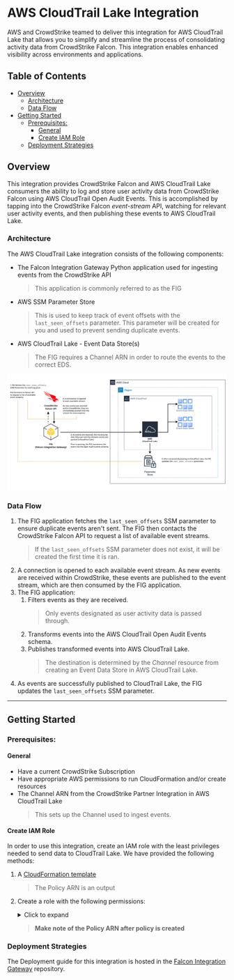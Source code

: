 # AWS CloudTrail Lake Integration
AWS and CrowdStrike teamed to deliver this integration for AWS CloudTrail Lake that allows you to simplify and streamline the process of consolidating activity data from CrowdStrike Falcon. This integration enables enhanced visibility across environments and applications.

## Table of Contents
* [Overview](#overview)
  * [Architecture](#architecture)
  * [Data Flow](#data-flow)
* [Getting Started](#getting-started)
  * [Prerequisites:](#prerequisites)
      * [General](#general)
      * [Create IAM Role](#create-iam-role)
  * [Deployment Strategies](#deployment-strategies)
## Overview
This integration provides CrowdStrike Falcon and AWS CloudTrail Lake consumers the ability to log and store
user activity data from CrowdStrike Falcon using AWS CloudTrail Open Audit Events. This is accomplished by tapping
into the CrowdStrike Falcon *event-stream* API, watching for relevant user activity events, and then publishing
these events to AWS CloudTrail Lake.

### Architecture
The AWS CloudTrail Lake integration consists of the following components:
* The Falcon Integration Gateway Python application used for ingesting events from the CrowdStrike API
  > This application is commonly referred to as the FIG
* AWS SSM Parameter Store
  > This is used to keep track of event offsets with the `last_seen_offsets` parameter. This parameter
  will be created for you and used to prevent sending duplicate events.
* AWS CloudTrail Lake - Event Data Store(s)
  > The FIG requires a Channel ARN in order to route the events to the correct EDS.

![AWS CloudTrail FIG Architectural Diagram](./assets/aws-cloudtrail-lake-architecture.png)

### Data Flow
1. The FIG application fetches the `last_seen_offsets` SSM parameter to ensure duplicate events aren't sent. The FIG then contacts the CrowdStrike Falcon API to request a list of available event streams.
    > If the `last_seen_offsets` SSM parameter does not exist, it will be created the first time it is ran.
2. A connection is opened to each available event stream. As new events are received within CrowdStrike,
these events are published to the event stream, which are then consumed by the FIG application.
3. The FIG application:
    1. Filters events as they are received.
        > Only events designated as user activity data is passed through.
    2. Transforms events into the AWS CloudTrail Open Audit Events schema.
    3. Publishes transformed events into AWS CloudTrail Lake.
        > The destination is determined by the *Channel* resource from creating an Event Data Store in
        AWS CloudTrail Lake.
4. As events are successfully published to CloudTrail Lake, the FIG updates the `last_seen_offsets` SSM parameter.
----------

## Getting Started
### Prerequisites:
#### General
* Have a current CrowdStrike Subscription
* Have appropriate AWS permissions to run CloudFormation and/or create resources
* The Channel ARN from the CrowdStrike Partner Integration in AWS CloudTrail Lake
  > This sets up the Channel used to ingest events.

#### Create IAM Role
In order to use this integration, create an IAM role with the least privileges needed to send data to
CloudTrail Lake. We have provided the following methods:
1. A [CloudFormation template](./assets/cs-integration-policy.yaml)
    > The Policy ARN is an output
2. Create a role with the following permissions:
    <details>
      <summary>Click to expand</summary>

      ```json
      {
          "Version": "2012-10-17",
          "Statement": [
              {
                  "Action": "cloudtrail-data:PutAuditEvents",
                  "Resource": "*",
                  "Effect": "Allow"
              },
              {
                  "Action": [
                      "ssm:PutParameter",
                      "ssm:GetParameter"
                  ],
                  "Resource": "*",
                  "Effect": "Allow"
              }
          ]
      }
      ```
    </details>

    > **Make note of the Policy ARN after policy is created**

### Deployment Strategies

The Deployment guide for this integration is hosted in the [Falcon Integration Gateway](https://github.com/CrowdStrike/Falcon-Integration-Gateway/docs/cloudtrail-lake) repository.
